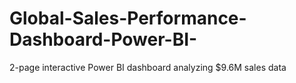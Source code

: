 # Global-Sales-Performance-Dashboard-Power-BI-
2-page interactive Power BI dashboard analyzing $9.6M sales data
